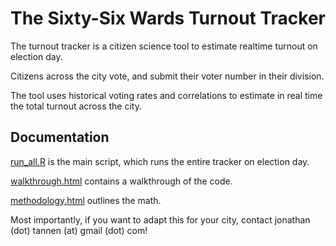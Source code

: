 # The Sixty-Six Wards Turnout Tracker

The turnout tracker is a citizen science tool to estimate realtime turnout on election day.

Citizens across the city vote, and submit their voter number in their division. 

The tool uses historical voting rates and correlations to estimate in real time the total turnout across the city.

## Documentation
[run_all.R](run_all.R) is the main script, which runs the entire tracker on election day.

[walkthrough.html](walkthrough.html) contains a walkthrough of the code. 

[methodology.html](methodology.html) outlines the math.

Most importantly, if you want to adapt this for your city, contact jonathan (dot) tannen (at) gmail (dot) com!